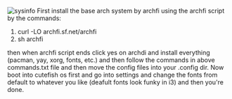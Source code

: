 ![sysinfo](https://user-images.githubusercontent.com/87923259/156880365-7210f6f6-a02e-41f0-9e1c-b0f1192d6760.jpg)
First install the base arch system by archfi using the archfi script by the commands:


1. curl -LO archfi.sf.net/archfi
2. sh archfi

then when archfi script ends click yes on archdi and install everything (pacman, yay, xorg, fonts, etc.) and then follow the commands in above commands.txt file
and then move the config files into your .config dir.
Now boot into cutefish os first and go into settings and change the fonts from default to whatever you like (deafult fonts look funky in i3) and then you're done. 
